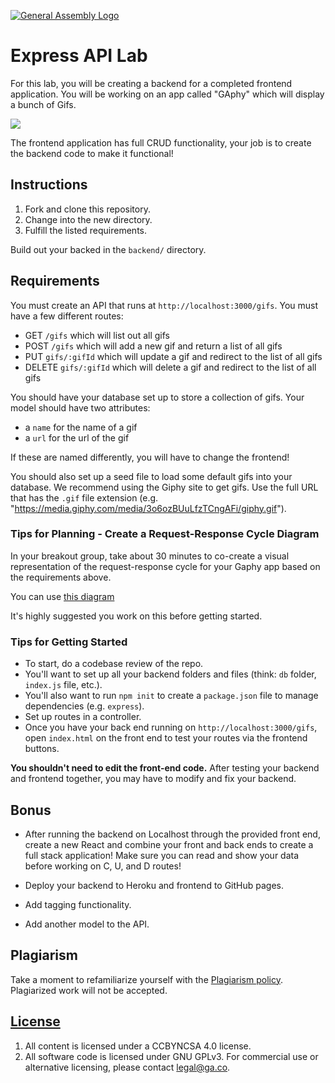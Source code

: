 [![General Assembly Logo](https://camo.githubusercontent.com/1a91b05b8f4d44b5bbfb83abac2b0996d8e26c92/687474703a2f2f692e696d6775722e636f6d2f6b6538555354712e706e67)](https://generalassemb.ly/education/web-development-immersive)

# Express API Lab

For this lab, you will be creating a backend for a completed frontend
application. You will be working on an app called "GAphy" which will display
a bunch of Gifs.

![](images/gaphy.png)

The frontend application has full CRUD functionality, your job is to create the
backend code to make it functional!

## Instructions

1. Fork and clone this repository.
1. Change into the new directory.
1. Fulfill the listed requirements.

Build out your backed in the `backend/` directory.

## Requirements

You must create an API that runs at `http://localhost:3000/gifs`. You must have
a few different routes:

* GET `/gifs` which will list out all gifs
* POST `/gifs` which will add a new gif and return a list of all gifs
* PUT `gifs/:gifId` which will update a gif and redirect to the list of all gifs
* DELETE `gifs/:gifId` which will delete a gif and redirect to the list of all gifs

You should have your database set up to store a collection of gifs. Your model
should have two attributes:

* a `name` for the name of a gif
* a `url` for the url of the gif

If these are named differently, you will have to change the frontend!

You should also set up a seed file to load some default gifs into your database.
We recommend using the Giphy site to get gifs. Use the full URL that has the
`.gif` file extension (e.g.
"https://media.giphy.com/media/3o6ozBUuLfzTCngAFi/giphy.gif").

### Tips for Planning - Create a Request-Response Cycle Diagram
In your breakout group, take about 30 minutes to co-create a visual representation 
of the request-response cycle for your Gaphy app based on the requirements above. 

You can use [this 
diagram](./request-response-cycle-example.png) 

It's highly suggested you work on this before getting started.

### Tips for Getting Started

* To start, do a codebase review of the repo.
* You'll want to set up all your backend folders and files (think: `db` folder, `index.js` file, etc.). 
* You'll also want to run `npm init` to create a `package.json` file to manage dependencies (e.g. `express`).
* Set up routes in a controller.
* Once you have your back end running on `http://localhost:3000/gifs`, open `index.html` on the front end to test your routes via the frontend buttons.

**You shouldn't need to edit the front-end code.** After testing your backend
and frontend together, you may have to modify and fix your backend.

## Bonus


* After running the backend on Localhost through the provided front end, create a new React and combine your front and back ends to create a full stack application! Make sure you can read and show your data before working on C, U, and D routes!

* Deploy your backend to Heroku and frontend to GitHub pages.
* Add tagging functionality.
* Add another model to the API.

## Plagiarism

Take a moment to refamiliarize yourself with the [Plagiarism policy](https://git.generalassemb.ly/DC-WDI/Administrative/blob/master/plagiarism.md). Plagiarized work will not be accepted.

## [License](LICENSE)

1.  All content is licensed under a CC­BY­NC­SA 4.0 license.
1.  All software code is licensed under GNU GPLv3. For commercial use or
    alternative licensing, please contact legal@ga.co.
